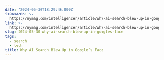 ```yaml
---
date: '2024-05-30T18:29:46.000Z'
isBasedOn: >-
  https://nymag.com/intelligencer/article/why-ai-search-blew-up-in-googles-face.html
link: >-
  https://nymag.com/intelligencer/article/why-ai-search-blew-up-in-googles-face.html
slug: 2024-05-30-why-ai-search-blew-up-in-googles-face
tags:
  - search
  - tech
title: Why AI Search Blew Up in Google’s Face
---
```

 
